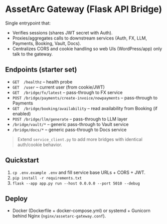 
# AssetArc Gateway (Flask API Bridge)

Single entrypoint that:

- Verifies sessions (shares JWT secret with Auth).
- Proxies/aggregates calls to downstream services (Auth, FX, LLM, Payments, Booking, Vault, Docs).
- Centralizes CORS and cookie handling so web UIs (WordPress/app) only talk to the gateway.

## Endpoints (starter set)

- `GET  /healthz` – health probe
- `GET  /user` – current user (from cookie/JWT)
- `GET  /bridge/fx/latest` – pass-through to FX service
- `POST /bridge/payments/create-invoice/nowpayments` – pass-through to Payments
- `GET  /bridge/booking/availability` – read availability from Booking (if enabled)
- `POST /bridge/llm/generate` – pass-through to LLM layer
- `/bridge/vault/*` – generic pass-through to Vault service
- `/bridge/docs/*` – generic pass-through to Docs service

> Extend `service_client.py` to add more bridges with identical auth/cookie behavior.

## Quickstart

1) `cp .env.example .env` and fill service base URLs + CORS + JWT.
2) `pip install -r requirements.txt`
3) `flask --app app.py run --host 0.0.0.0 --port 5010 --debug`

## Deploy

- Docker (Dockerfile + docker-compose.yml) or systemd + Gunicorn behind Nginx (`nginx/assetarc-gateway.conf`).
